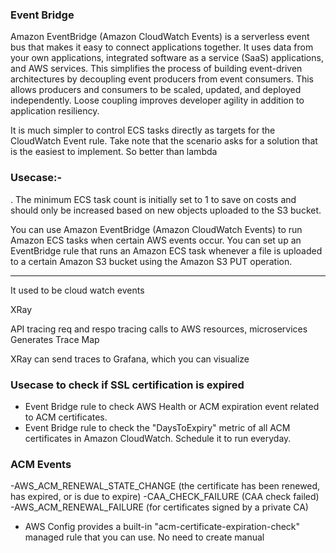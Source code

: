 ### Event Bridge

Amazon EventBridge (Amazon CloudWatch Events) is a serverless event bus that makes it easy to connect applications together. It uses data from your own applications, integrated software as a service (SaaS) applications, and AWS services. This simplifies the process of building event-driven architectures by decoupling event producers from event consumers. This allows producers and consumers to be scaled, updated, and deployed independently. Loose coupling improves developer agility in addition to application resiliency.

It is much simpler to control ECS tasks directly as targets for the CloudWatch Event rule. Take note that the scenario asks for a solution that is the easiest to implement. So better than lambda


### Usecase:-
. The minimum ECS task count is initially set to 1 to save on costs and should only be increased based on new objects uploaded to the S3 bucket.

You can use Amazon EventBridge (Amazon CloudWatch Events) to run Amazon ECS tasks when certain AWS events occur. You can set up an EventBridge rule that runs an Amazon ECS task whenever a file is uploaded to a certain Amazon S3 bucket using the Amazon S3 PUT operation.

----------------------------------------------------------------------

It used to be cloud watch events

XRay

API tracing
    req and respo tracing
    calls to AWS resources, microservices
    Generates Trace Map

XRay can send traces to Grafana, which you can visualize

### Usecase to check if SSL certification is expired
- Event Bridge rule to check AWS Health or ACM expiration event related to ACM certificates.
- Event Bridge rule to check the "DaysToExpiry" metric of all ACM certificates in Amazon CloudWatch. Schedule it to run everyday.

### ACM Events

-AWS_ACM_RENEWAL_STATE_CHANGE (the certificate has been renewed, has expired, or is due to expire)
-CAA_CHECK_FAILURE (CAA check failed)
-AWS_ACM_RENEWAL_FAILURE (for certificates signed by a private CA)

* AWS Config provides a built-in "acm-certificate-expiration-check" managed rule that you can use. No need to create manual
